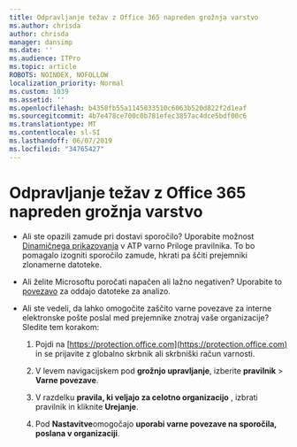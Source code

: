 ```yaml
---
title: Odpravljanje težav z Office 365 napreden grožnja varstvo
ms.author: chrisda
author: chrisda
manager: dansimp
ms.date: ''
ms.audience: ITPro
ms.topic: article
ROBOTS: NOINDEX, NOFOLLOW
localization_priority: Normal
ms.custom: 1039
ms.assetid: ''
ms.openlocfilehash: b4358fb55a1145833510c6063b520d822f2d1eaf
ms.sourcegitcommit: 4b7e478ce700c0b781efec3857ac4dce5bdf00c6
ms.translationtype: MT
ms.contentlocale: sl-SI
ms.lasthandoff: 06/07/2019
ms.locfileid: "34765427"
---
```

# <a name="troubleshooting-office-365-advanced-threat-protection"></a>Odpravljanje težav z Office 365 napreden grožnja varstvo

- Ali ste opazili zamude pri dostavi sporočilo? Uporabite možnost [Dinamičnega prikazovanja](https://docs.microsoft.com/office365/securitycompliance/dynamic-delivery-and-previewing) v ATP varno Priloge pravilnika. To bo pomagalo izogniti sporočilo zamude, hkrati pa ščiti prejemniki zlonamerne datoteke.

- Ali želite Microsoftu poročati napačen ali lažno negativen? Uporabite to [povezavo](https://www.microsoft.com/wdsi/filesubmission/) za oddajo datoteke za analizo.

- Ali ste vedeli, da lahko omogočite zaščito varne povezave za interne elektronske pošte poslal med prejemnike znotraj vaše organizacije? Sledite tem korakom:

  1. Pojdi na [https://protection.office.com](https://protection.office.com) in se prijavite z globalno skrbnik ali skrbniški račun varnosti.

  2. V levem navigacijskem pod **grožnjo upravljanje**, izberite **pravilnik** \> **Varne povezave**.

  3. V razdelku **pravila, ki veljajo za celotno organizacijo** , izbrati pravilnik in kliknite **Urejanje**.

  4. Pod **Nastavitve**omogočajo **uporabi varne povezave na sporočila, poslana v organizaciji**.
